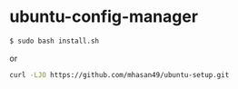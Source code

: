 # ubuntu-config-manager

```bash
$ sudo bash install.sh

```

or 
```bash
curl -LJO https://github.com/mhasan49/ubuntu-setup.git
```
